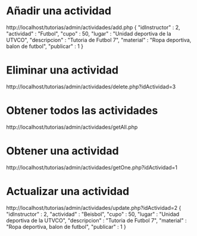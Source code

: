 # Añadir una actividad

http://localhost/tutorias/admin/actividades/add.php
{
  "idInstructor" : 2,
  "actividad" : "Futbol",
  "cupo" : 50,
  "lugar" : "Unidad deportiva de la UTVCO",
  "descripcion" : "Tutoria de Futbol 7",
  "material" : "Ropa deportiva, balon de futbol",
  "publicar" : 1
}

# Eliminar una actividad

http://localhost/tutorias/admin/actividades/delete.php?idActividad=3

# Obtener todos las actividades

http://localhost/tutorias/admin/actividades/getAll.php

# Obtener una actividad

http://localhost/tutorias/admin/actividades/getOne.php?idActividad=1

# Actualizar una actividad

http://localhost/tutorias/admin/actividades/update.php?idActividad=2
{
  "idInstructor" : 2,
  "actividad" : "Beisbol",
  "cupo" : 50,
  "lugar" : "Unidad deportiva de la UTVCO",
  "descripcion" : "Tutoria de Futbol 7",
  "material" : "Ropa deportiva, balon de futbol",
  "publicar" : 1
}